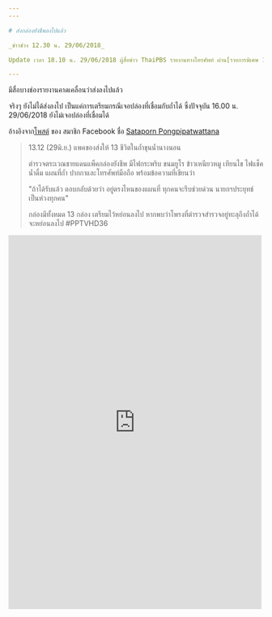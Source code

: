 ```yaml
---
---

# ส่งกล่องยังชีพลงไปแล้ว

_ข่าวช่วง 12.30 น. 29/06/2018_

Update เวลา 18.10 น. 29/06/2018 ผู้สื่อข่าว ThaiPBS รายงานทางโทรศัพท์ ผ่าน[รายการพิเศษ 13 ชีวิตต้องรอด](https://www.youtube.com/watch?v=CJrdTNibhPk) ว่าเจ้าหน้าที่กำลังโรยตัว **ถ้าเจอ**น้ำจะให้ลอยกล่องยังชีพที่เตรียมไว้ตั้งแต่เช้า

---
```


มีสื่อบางช่องรายงานคาดเคลื่อนว่าส่งลงไปแล้ว

จริงๆ ยังไม่ได้ส่งลงไป เป็นแค่การเตรียมกรณีเจอปล่องที่เชื่อมกับถ้ำได้ ซึ่งปัจจุบัน 16.00 น. 29/06/2018 ยังไม่เจอปล่องที่เชื่อมได้

อ้างอิงจาก[โพสต์](https://www.facebook.com/permalink.php?story_fbid=10211408824967671&id=1573543996) ของ สมาชิก Facebook ชื่อ [Sataporn Pongpipatwattana](https://www.facebook.com/profile.php?id=1573543996)

> 13.12 (29มิ.ย.) แพคของส่งให้ 13 ชีวิตในถ้ำขุนน้ำนางนอน
>
> ตำรวจตระเวณชายแดนแพ็คกล่องยังชีพ มีไฟกระพริบ ขนมยูโร ข้าวเหนียวหมู เทียนไข ไฟแช็ค น้ำดื่ม แผนที่ถ้ำ ปากกาและโทรศัพท์มือถือ พร้อมข้อความที่เขียนว่า
>
> "ถ้าได้รับแล้ว ตอบกลับด้วยว่า อยู่ตรงไหนของแผนที่ ทุกคนจะรีบช่วยด่วน นายกฯประยุทธ์ เป็นห่วงทุกคน"
>
> กล่องมีทั้งหมด 13 กล่อง เตรียมไว้หย่อนลงไป หากพบว่าโพรงที่ตำรวจสำรวจอยู่ทะลุถึงถ้ำได้ จะหย่อนลงไป #PPTVHD36

<iframe src="https://www.facebook.com/plugins/post.php?href=https%3A%2F%2Fwww.facebook.com%2Fpermalink.php%3Fstory_fbid%3D10211408824967671%26id%3D1573543996&width=500" width="500" height="739" style="border:none;overflow:hidden" scrolling="no" frameborder="0" allowTransparency="true" allow="encrypted-media"></iframe>